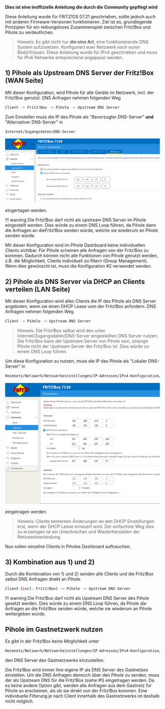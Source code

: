 **Dies ist eine inoffizielle Anleitung die durch die Community gepflegt wird**

Diese Anleitung wurde für FRITZ!OS 07.21 geschrieben, sollte jedoch auch mit anderen Firmware-Versionen funktionieren. Ziel ist es, grundlegende Prinzipien für ein reibungsloses Zusammenspiel zwischen Fritz!Box und Pihole zu verdeutlichen.

> Hinweis:
Es gibt nicht nur **die eine Art**, eine funktionierende DNS System aufzusetzen.  Konfiguriert euer Netzwerk nach euren Bedürfnissen.
Diese Anleitung wurde für IPv4 geschrieben und muss für IPv6 Netwerke entsprechend angepasst werden.

## 1) Pihole als Upstream DNS Server der Fritz!Box (WAN  Seite)

Mit dieser Konfiguration, wird Pihole für alle Geräte im Netzwerk, incl. der Fritz!Box genutzt. DNS Anfragen nehmen folgenden Weg

```bash
Client -> Fritz!Box -> Pihole -> Upstream DNS Server
```

Zum Einstellen muss die IP des Pihole als "Bevorzugter DNS-Server" **und** "Alternativer DNS-Server" in

```bash
Internet/Zugangsdaten/DNS-Server
```
![Screenshot der Fritz!Box WAN DNS Konfiguration](../images/fritzbox-wan-dns-de.png) 

eingertagen werden.

!!! warning
    Die Fritz!Box darf nicht als upstream DNS Server im Pihole eingestellt werden. Dies würde zu einem DNS Loop führen, da Pihole dann die Anfragen an dieFritz!Box senden würde, welche sie wiederum an Pihole senden würde.

Mit dieser Konfiguration sind im Pihole Dashboard keine individuellen Clients sichtbar. Für Pihole scheinen alle Anfragen von der Fritz!Box zu kommen. Dadurch können nicht alle Funktionen von Pihole genutzt werden, z.B. die Möglichkeit, Clients individuell zu filtern (Group Management). Wenn dies gewünscht ist, muss die Konfiguration #2 verwendet werden.


## 2) Pihole als DNS Server via DHCP an Clients verteilen (LAN Seite)

Mit dieser Konfiguration wird allen Clients die IP des Pihole als DNS Server angeboten, wenn sie einen DHCP Lease vom der Fritz!Box anfordern.
DNS Anfragen nehmen folgenden Weg

```bash
Client -> Pihole -> Upstream DNS Server
```

> Hinweis:
Die Fritz!Box selbst wird den unter Internet/Zugangsdaten/DNS-Server eingestellten DNS Server nutzen.
Die Fritz!Box kann der Upstream Server von Pihole sein, solange Pihole nicht der Upstream Server der Fritz!Box ist. Dies würde zu einem DNS Loop führen.

Um diese Konfiguration zu nutzen, muss die IP des Pihole als "Lokaler DNS-Server" in

```bash
Heimnetz/Netzwerk/Netzwerkeinstellungen/IP-Adressen/IPv4-Konfiguration/Heimnetz
```
![Screenshot der Fritz!Box DHCP Einstellungen](../images/fritzbox-dhcp-de.png) 

eingetragen werden.

>Hinweis:
Clients bemerken Änderungen an den DHCP Einstellungen erst, wenn der DHCP Lease erneuert wird. Der einfachste Weg dies zu erzwingen ist ein Unterbrechen und Wiederherstellen der Netzwerkverbindung.

Nun sollen einzelne Clients in Piholes Dashboard auftrauchen.

## 3) Kombination aus 1) und 2)

Durch die Kombination von 1) und 2) senden alle Clients und die Fritz!Box selbst DNS Anfragen direkt an Pihole.

```bash
Client (incl. Fritz!Box) -> Pihole -> Upstream DNS Server
```

!!! warning
    Die Fritz!Box darf nicht als Upstream DNS Server des Pihole gesetzt werden. Dies würde zu einem DNS Loop führen, da Pihole die Anfragen an die Fritz!Box senden würde, welche sie wiederum an Pihole weitergeben würde.

## Pihole im Gastnetzwerk nutzen

Es gibt in der Fritz!Box keine Möglichkeit unter

```bash
Heimnetz/Netzwerk/Netzwerkeinstellungen/IP-Adressen/IPv4-Konfiguration/Gastnetz
```

den DNS Server des Gastnetzwerks einzustellen.

Die Fritz!Box wird immer ihre eigene IP als DNS Server des Gastnetzes einstellen. Um die DNS Anfragen dennoch über den Pihole zu senden, muss der als Upstream DNS für die Fritz!Box (siehe #1) eingetragen werden. Da es keine andere Option gibt, werden alle Anfragen aus dem Gastnetz für Pihole so erscheinen, als ob sie direkt von der Fritz!Box kommen. Eine individuelle Filterung je nach Client innerhalb des Gastnetzwerks ist deshalb nicht möglich.
